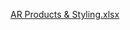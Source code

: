 [AR Products & Styling.xlsx](https://github.com/user-attachments/files/22405803/AR.Products.Styling.xlsx)
